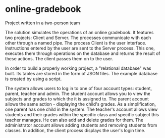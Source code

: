 # online-gradebook
Project written in a two-person team

  The solution simulates the operations of an online gradebook. It features two projects: Client and Server. The processes communicate with each other through a named pipe. The process Client is the user interface. Instructions entered by the user are sent to the Server process. This one, executes them through operations on the database and returns the result of these actions. The client passes them on to the user.
  
  In order to build a properly working project, a "relational database" was built. Its tables are stored in the form of JSON files. The example database is created by using a script.
  
   The system allows users to log in to one of four account types: student, parent, teacher and admin. The student account allows you to view the subjects and grades to which the it is assigned to. The parent account allows the same action - displaying the child's grades. As a simplification, one parent has one child in the system. The teacher's account allows view students and their grades within the specific class and specific subject this teacher manages. He can also add and delete grades for them. The administrator account allows adding students and removing students from classes. In addition, the client process displays the user's login time.
